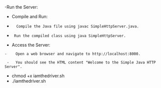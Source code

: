 -Run the Server:

-    Compile and Run:

 -       Compile the Java file using javac SimpleHttpServer.java.

  -      Run the compiled class using java SimpleHttpServer.

   - Access the Server:

    -    Open a web browser and navigate to http://localhost:8000.

     -   You should see the HTML content "Welcome to the Simple Java HTTP Server".
     
- chmod +x iamthedriver.sh
- ./iamthedriver.sh
